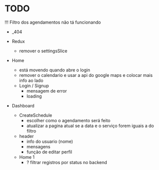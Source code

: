 # TODO


!!! Filtro dos agendamentos não tá funcionando

- _404


- Redux
  - remover o settingsSlice

- Home
  - está movendo quando abre o login
  - remover o calendario e usar a api do google maps e colocar mais info ao lado
  - Login / Signup
    - mensagem de error
    - loading

- Dashboard
  - CreateSchedule
    - escolher como o agendamento será feito
    - atualizar a pagina atual se a data e o serviço forem iguais a do filtro
  - header
    - info do usuario (nome)
    - mensagens
    - função de editar perfil
  - Home 1
    - ? filtrar registros por status no backend
